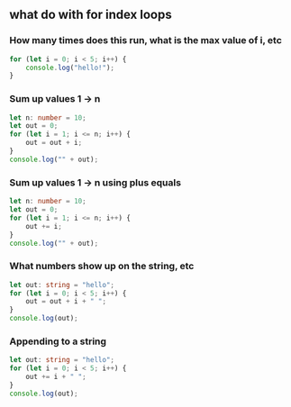 ## what do with for index loops

### How many times does this run, what is the max value of i, etc

```ts
for (let i = 0; i < 5; i++) {
    console.log("hello!");
}
```

### Sum up values 1 -> n

```ts
let n: number = 10;
let out = 0;
for (let i = 1; i <= n; i++) {
    out = out + i;
}
console.log("" + out);
```


### Sum up values 1 -> n using plus equals

```ts
let n: number = 10;
let out = 0;
for (let i = 1; i <= n; i++) {
    out += i;
}
console.log("" + out);
```

### What numbers show up on the string, etc

```ts
let out: string = "hello";
for (let i = 0; i < 5; i++) {
    out = out + i + " ";
}
console.log(out);
```

### Appending to a string

```ts
let out: string = "hello";
for (let i = 0; i < 5; i++) {
    out += i + " ";
}
console.log(out);
```

